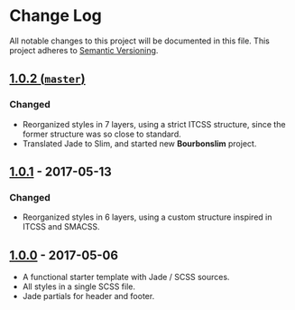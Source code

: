 # Change Log

All notable changes to this project will be documented in this file. This project adheres to [Semantic Versioning](http://semver.org).

## [1.0.2 (`master`)](https://github.com/pixelminds/bourbonslim/tree/master)

### Changed

- Reorganized styles in 7 layers, using a strict ITCSS structure, since the former structure was so close to standard.
- Translated Jade to Slim, and started new **Bourbonslim** project.

## [1.0.1](https://github.com/pixelminds/bourbonpug/tree/master) - 2017-05-13

### Changed

- Reorganized styles in 6 layers, using a custom structure inspired in ITCSS and SMACSS.

## [1.0.0](https://github.com/pixelminds/bourbonpug/tree/master) - 2017-05-06

- A functional starter template with Jade / SCSS sources.
- All styles in a single SCSS file.
- Jade partials for header and footer.